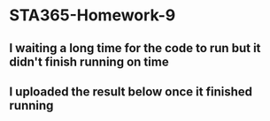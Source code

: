 # STA365-Homework-9

## I waiting a long time for the code to run but it didn't finish running on time

## I uploaded the result below once it finished running
